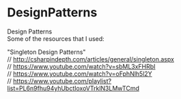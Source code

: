 # DesignPatterns
Design Patterns <br/>
    Some of the resources that I used:<br/>
    
"Singleton Design Patterns"<br/>
// http://csharpindepth.com/articles/general/singleton.aspx<br/>
// https://www.youtube.com/watch?v=sbML3xFHRbI<br/>
// https://www.youtube.com/watch?v=oFphNlh5l2Y<br/>
// https://www.youtube.com/playlist?list=PL6n9fhu94yhUbctIoxoVTrklN3LMwTCmd<br/>
